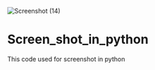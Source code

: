 ![Screenshot (14)](https://user-images.githubusercontent.com/125128631/218256267-03b0e4e7-e957-42d1-93d7-6ab2cc7f0e48.png)

# Screen_shot_in_python
This code used for screenshot in python
